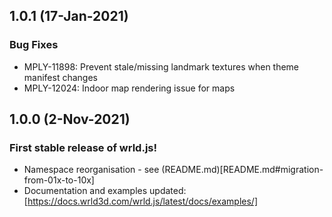 ## 1.0.1 (17-Jan-2021)

### Bug Fixes

* MPLY-11898: Prevent stale/missing landmark textures when theme manifest changes
* MPLY-12024: Indoor map rendering issue for maps

## 1.0.0 (2-Nov-2021)

### First stable release of wrld.js!

* Namespace reorganisation - see (README.md)[README.md#migration-from-01x-to-10x]
* Documentation and examples updated: [https://docs.wrld3d.com/wrld.js/latest/docs/examples/]
